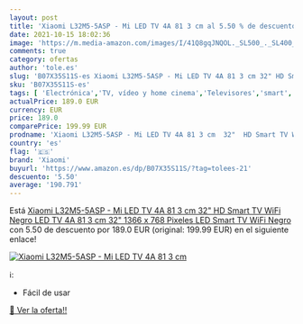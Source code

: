 ```yaml
---
layout: post
title: 'Xiaomi L32M5-5ASP - Mi LED TV 4A 81 3 cm al 5.50 % de descuento'
date: 2021-10-15 18:02:36
image: 'https://m.media-amazon.com/images/I/41Q8gqJNQOL._SL500_._SL400_.jpg'
comments: true
category: ofertas
author: 'tole.es'
slug: 'B07X35S11S-es Xiaomi L32M5-5ASP - Mi LED TV 4A 81 3 cm 32" HD Smart TV...'
sku: 'B07X35S11S-es'
tags: [ 'Electrónica','TV, vídeo y home cinema','Televisores','smart','tv','xiaomi', ]
actualPrice: 189.0 EUR
currency: EUR
price: 189.0
comparePrice: 199.99 EUR
prodname: 'Xiaomi L32M5-5ASP - Mi LED TV 4A 81 3 cm  32"  HD Smart TV WiFi Negro LED TV 4A  81 3 cm  32"   1366 x 768 Pixeles  LED  Smart TV  WiFi  Negro'
country: 'es'
flag: '🇪🇸'
brand: 'Xiaomi'
buyurl: 'https://www.amazon.es/dp/B07X35S11S/?tag=tolees-21'
descuento: '5.50'
average: '190.791'
---
```


Está [Xiaomi L32M5-5ASP - Mi LED TV 4A 81 3 cm  32"  HD Smart TV WiFi Negro LED TV 4A  81 3 cm  32"   1366 x 768 Pixeles  LED  Smart TV  WiFi  Negro](https://www.amazon.es/dp/B07X35S11S/?tag=tolees-21) con 5.50 de descuento por 189.0 EUR (original: 199.99 EUR) en el siguiente enlace!

[![Xiaomi L32M5-5ASP - Mi LED TV 4A 81 3 cm](https://m.media-amazon.com/images/I/41Q8gqJNQOL._SL500_._SL400_.jpg)](https://www.amazon.es/dp/B07X35S11S/?tag=tolees-21)

ℹ️:

- Fácil de usar

[🛒 Ver la oferta!!](https://www.amazon.es/dp/B07X35S11S/?tag=tolees-21)
